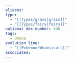 ```yaml
---
aliases: 
type:
  - "[[Types/grass|grass]]"
  - "[[Types/fairy|fairy]]"
national dex number: 546
tags:
  - Unova
evolution line:
  - "[[Pokémon/Whimsicott]]"
associated: 
---
```

